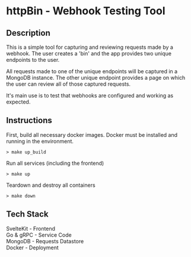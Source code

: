 # httpBin - Webhook Testing Tool

## Description

This is a simple tool for capturing and reviewing requests made by a webhook.
The user creates a 'bin' and the app provides two unique endpoints to the user.

All requests made to one of the unique endpoints will be captured in a MongoDB instance.
The other unique endpoint provides a page on which the user can review all of those captured requests.

It's main use is to test that webhooks are configured and working as expected.

## Instructions

First, build all necessary docker images. Docker must be installed and running in the environment.

```shell
> make up_build
```

Run all services (including the frontend)

```shell
> make up
```

Teardown and destroy all containers

```shell
> make down
```

## Tech Stack

SvelteKit - Frontend<br />
Go & gRPC - Service Code<br />
MongoDB - Requests Datastore<br />
Docker - Deployment<br />

<!-- TODO: Add proper error handling -->
<!-- TODO: Convert grpc errors into http status codes / responses -->
<!-- TODO: Add webhook service in TS Node -->
<!-- TODO: Add unit tests to all services  -->
<!-- TODO: Add integration tests to all services -->
<!-- TODO: Add E2E tests to all services -->
<!-- TODO: Add secrets mgmt -->
<!-- TODO: Add login ??? -->
<!-- TODO: Add authenticated endpoints ??? -->
<!-- TODO: Convert to Postgres DB  -->
<!-- TODO: Figure out how to purge all unused CSS for commits -->
<!-- TODO: Create Github Workflow definition -->
<!-- TODO: Setup basic GH merge requirement for build step -->
